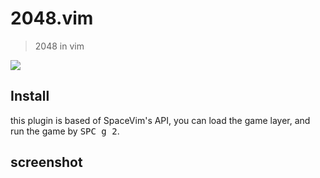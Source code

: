 # 2048.vim
> 2048 in vim

[![](https://spacevim.org/img/build-with-SpaceVim.svg)](https://spacevim.org)

## Install

this plugin is based of SpaceVim's API, you can load the game layer, and run the game by <kbd>SPC g 2</kbd>.

## screenshot


